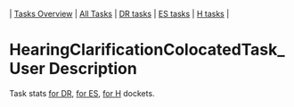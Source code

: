 | [Tasks Overview](tasks-overview.md) | [All Tasks](../alltasks.md) | [DR tasks](../docs-DR/tasklist.md) | [ES tasks](../docs-ES/tasklist.md) | [H tasks](../docs-H/tasklist.md) |

# HearingClarificationColocatedTask_User Description

Task stats [for DR](../docs-DR/HearingClarificationColocatedTask_User.md), [for ES](../docs-ES/HearingClarificationColocatedTask_User.md), [for H](../docs-H/HearingClarificationColocatedTask_User.md) dockets.

